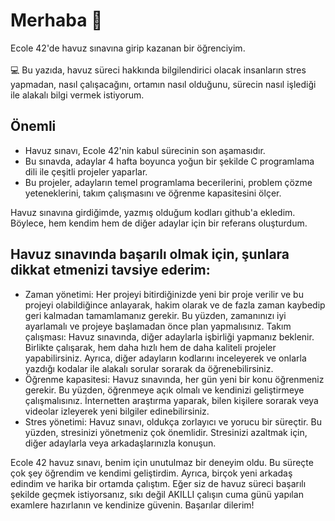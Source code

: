 # Merhaba 👋

Ecole 42'de havuz sınavına girip kazanan bir öğrenciyim.
<br>
<br>
💻 Bu yazıda, havuz süreci hakkında bilgilendirici olacak insanların stres yapmadan, nasıl çalışacağını, ortamın nasıl olduğunu, sürecin nasıl işlediği ile alakalı bilgi vermek istiyorum.

## Önemli

- Havuz sınavı, Ecole 42'nin kabul sürecinin son aşamasıdır.
- Bu sınavda, adaylar 4 hafta boyunca yoğun bir şekilde C programlama dili ile çeşitli projeler yaparlar.
- Bu projeler, adayların temel programlama becerilerini, problem çözme yeteneklerini, takım çalışmasını ve öğrenme kapasitesini ölçer.

 Havuz sınavına girdiğimde, yazmış olduğum kodları github'a ekledim. Böylece, hem kendim hem de diğer adaylar için bir referans oluşturdum.

## Havuz sınavında başarılı olmak için, şunlara dikkat etmenizi tavsiye ederim:

- Zaman yönetimi: Her projeyi bitirdiğinizde yeni bir proje verilir ve bu projeyi olabildiğince anlayarak, hakim olarak ve de fazla zaman kaybedip geri kalmadan tamamlamanız gerekir. Bu yüzden, zamanınızı iyi ayarlamalı ve projeye başlamadan önce plan yapmalısınız.
Takım çalışması: Havuz sınavında, diğer adaylarla işbirliği yapmanız beklenir. Birlikte çalışarak, hem daha hızlı hem de daha kaliteli projeler yapabilirsiniz. Ayrıca, diğer adayların kodlarını inceleyerek ve onlarla yazdığı kodalar ile alakalı sorular sorarak da öğrenebilirsiniz.
- Öğrenme kapasitesi: Havuz sınavında, her gün yeni bir konu öğrenmeniz gerekir. Bu yüzden, öğrenmeye açık olmalı ve kendinizi geliştirmeye çalışmalısınız. İnternetten araştırma yaparak, bilen kişilere sorarak veya videolar izleyerek yeni bilgiler edinebilirsiniz.
- Stres yönetimi: Havuz sınavı, oldukça zorlayıcı ve yorucu bir süreçtir. Bu yüzden, stresinizi yönetmeniz çok önemlidir. Stresinizi azaltmak için, diğer adaylarla veya arkadaşlarınızla konuşun.


Ecole 42 havuz sınavı, benim için unutulmaz bir deneyim oldu. Bu süreçte çok şey öğrendim ve kendimi geliştirdim. Ayrıca, birçok yeni arkadaş edindim ve harika bir ortamda çalıştım. Eğer siz de havuz süreci başarılı şekilde geçmek istiyorsanız, sıkı değil AKILLI çalışın cuma günü yapılan examlere hazırlanın ve kendinize güvenin. Başarılar dilerim!


